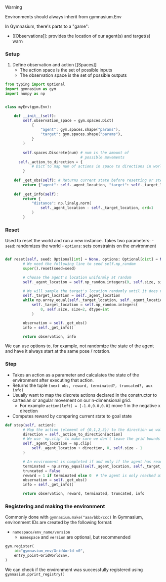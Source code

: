 >[!warning] 
>Environments should always inherit from gymnasium.Env

In Gymnasium, there's  parts to a "game":
- [[Observations]]: provides the location of our agent(s) and target(s)
warn

### Setup
1) Define observation and action [[Spaces]]
	- The action space is the set of possible inputs
	- The observation space is the set of possible outputs


```python
from typing import Optional
import gymnasium as gym
import numpy as np


class myEnv(gym.Env):

	def __init__(self):
		self.observation_space = gym.spaces.Dict(
            {
                "agent": gym.spaces.shape("params"),
                "target": gym.spaces.shape("params"),
            }
        )
        
		self.spaces.Discrete(num) # num is the amount of
								  # possible movements
	  self._action_to_direction = {
			# Dict to map num of actions in space to directions in world
		}
		
	def _get_obs(self): # Returns current state before resetting or stepping
        return {"agent": self._agent_location, "target": self._target_location}
        
    def _get_info(self):
        return {
            "distance": np.linalg.norm(
                self._agent_location - self._target_location, ord=1
            )
        }
```


### Reset 
Used to reset the world and run a new instance. 
Takes two parameters:
	- `seed`: randomizes the world
	- `options`: sets constraints on the environment

```python

def reset(self, seed: Optional[int] = None, options: Optional[dict] = None):
        # We need the following line to seed self.np_random
        super().reset(seed=seed)

        # Choose the agent's location uniformly at random
        self._agent_location = self.np_random.integers(0, self.size, size=2, dtype=int)

        # We will sample the target's location randomly until it does not coincide with the agent's location
        self._target_location = self._agent_location
        while np.array_equal(self._target_location, self._agent_location):
            self._target_location = self.np_random.integers(
                0, self.size, size=2, dtype=int
            )

        observation = self._get_obs()
        info = self._get_info()

        return observation, info
```

We can use options to, for example, not randomize the state of the agent and have it always start at the same pose / rotation.


### Step
- Takes an action as a parameter and calculates the state of the environment after executing that action.
- Returns the tuple `(next obs, reward, terminated?, truncated?, aux info)`
- Usually want to map the discrete actions declared in the constructor to cartesian or angular movement on our n-dimensional grid.
	- For example `action(left) = [-1.0,0.0,0.0]` move 1 in the negative x direction
- Computes reward by comparing current state to goal state

```python
def step(self, action):
        # Map the action (element of {0,1,2,3}) to the direction we walk in
        direction = self._action_to_direction[action]
        # We use `np.clip` to make sure we don't leave the grid bounds
        self._agent_location = np.clip(
            self._agent_location + direction, 0, self.size - 1
        )

        # An environment is completed if and only if the agent has reached the target
        terminated = np.array_equal(self._agent_location, self._target_location)
        truncated = False
        reward = 1 if terminated else 0  # the agent is only reached at the end of the episode
        observation = self._get_obs()
        info = self._get_info()

        return observation, reward, terminated, truncated, info
```


### Registering and making the environment
Commonly done with `gymnasium.make("aaa/bbb/ccc)`
In Gymnasium, environment IDs are created by the following format:
- `namespace/env_name/version`
	- `namespace` and `version` are optional, but recommended
```python
gym.register(
    id="gymnasium_env/GridWorld-v0",
    entry_point=GridWorldEnv,
)
```

We can check if the environment was successfully registered using `gymnasium.pprint_registry()`
